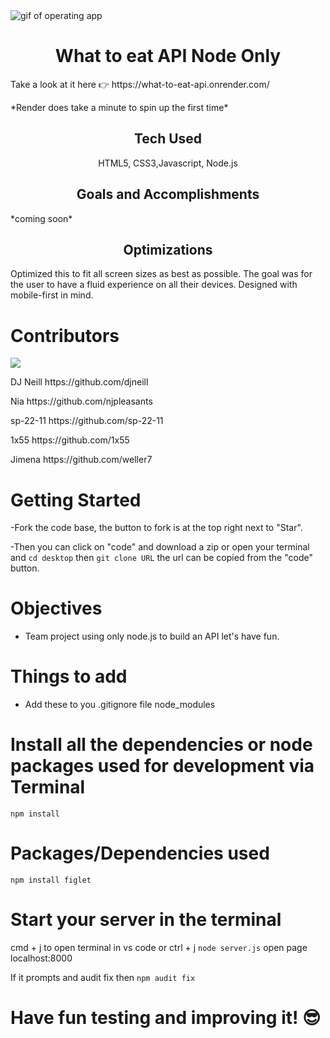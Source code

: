 <img align="center" src="public/img/fitTodo.gif" alt="gif of operating app"/>

<h1 align="center">What to eat API Node Only</h1>

<p>Take a look at it here 👉 https://what-to-eat-api.onrender.com/</p>
<p></p>*Render does take a minute to spin up the first time*</p>

<h2 align="center">Tech Used</h2> 
<p align="center"> HTML5, CSS3,Javascript, Node.js</p>

<h2 align="center">Goals and Accomplishments</h2>
*coming soon*

<h2 align="center">Optimizations</h2>

Optimized this to fit all screen sizes as best as possible. The goal was for the user to have a fluid experience on all their devices. Designed with mobile-first in mind.

# Contributors

<p><img src="https://contributors-img.web.app/image?repo=djneill/What-to-eat-API-Node-Only" /></p>

<p>DJ Neill https://github.com/djneill</p>
<p>Nia https://github.com/njpleasants</p>
<p>sp-22-11 https://github.com/sp-22-11</p>
<p>1x55 https://github.com/1x55</p>
<p>Jimena https://github.com/weller7</p>

# Getting Started

-Fork the code base, the button to fork is at the top right next to "Star".

-Then you can click on "code" and download a zip or open your terminal and `cd desktop` then `git clone URL` the url can be copied from the "code" button.

# Objectives

- Team project using only node.js to build an API let's have fun.

# Things to add

- Add these to you .gitignore file
  node_modules

# Install all the dependencies or node packages used for development via Terminal

`npm install`

# Packages/Dependencies used

`npm install figlet`

# Start your server in the terminal
cmd + j to open terminal in vs code or ctrl + j
`node server.js`
open page localhost:8000

If it prompts and audit fix then `npm audit fix`

# Have fun testing and improving it! 😎
